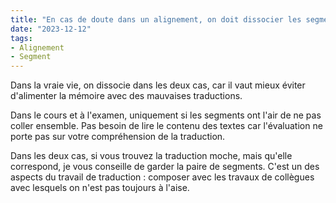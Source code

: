 ```yaml
---
title: "En cas de doute dans un alignement, on doit dissocier les segments. Mais types de doutes ? Uniquement si on n'est pas sûrs que les segments aillent ensemble, ou également si la traduction nous paraît étrange ?"
date: "2023-12-12"
tags:
- Alignement
- Segment
---
```


Dans la vraie vie, on dissocie dans les deux cas, car il vaut mieux éviter d'alimenter la mémoire avec des mauvaises traductions.

Dans le cours et à l'examen, uniquement si les segments ont l'air de ne pas coller ensemble. Pas besoin de lire le contenu des textes car l'évaluation ne porte pas sur votre compréhension de la traduction.

Dans les deux cas, si vous trouvez la traduction moche, mais qu'elle correspond, je vous conseille de garder la paire de segments. C'est un des aspects du travail de traduction : composer avec les travaux de collègues avec lesquels on n'est pas toujours à l'aise.
